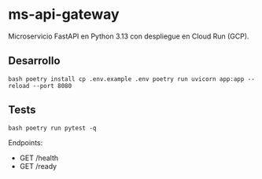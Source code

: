 ﻿# ms-api-gateway

Microservicio FastAPI en Python 3.13 con despliegue en Cloud Run (GCP).

## Desarrollo
`bash
poetry install
cp .env.example .env
poetry run uvicorn app:app --reload --port 8080
`

## Tests
`bash
poetry run pytest -q
`

Endpoints:
- GET /health
- GET /ready